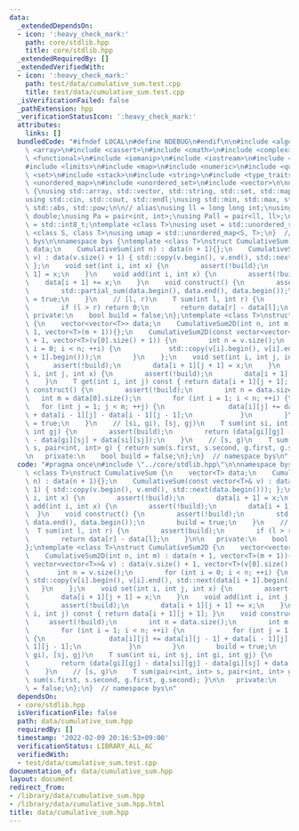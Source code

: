 ```yaml
---
data:
  _extendedDependsOn:
  - icon: ':heavy_check_mark:'
    path: core/stdlib.hpp
    title: core/stdlib.hpp
  _extendedRequiredBy: []
  _extendedVerifiedWith:
  - icon: ':heavy_check_mark:'
    path: test/data/cumulative_sum.test.cpp
    title: test/data/cumulative_sum.test.cpp
  _isVerificationFailed: false
  _pathExtension: hpp
  _verificationStatusIcon: ':heavy_check_mark:'
  attributes:
    links: []
  bundledCode: "#ifndef LOCAL\n#define NDEBUG\n#endif\n\n#include <algorithm>\n#include\
    \ <array>\n#include <cassert>\n#include <cmath>\n#include <complex>\n#include\
    \ <functional>\n#include <iomanip>\n#include <iostream>\n#include <iterator>\n\
    #include <limits>\n#include <map>\n#include <numeric>\n#include <queue>\n#include\
    \ <set>\n#include <stack>\n#include <string>\n#include <type_traits>\n#include\
    \ <unordered_map>\n#include <unordered_set>\n#include <vector>\n\nnamespace bys\
    \ {\nusing std::array, std::vector, std::string, std::set, std::map, std::pair;\n\
    using std::cin, std::cout, std::endl;\nusing std::min, std::max, std::sort, std::reverse,\
    \ std::abs, std::pow;\n\n// alias\nusing ll = long long int;\nusing ld = long\
    \ double;\nusing Pa = pair<int, int>;\nusing Pall = pair<ll, ll>;\nusing ibool\
    \ = std::int8_t;\ntemplate <class T>\nusing uset = std::unordered_set<T>;\ntemplate\
    \ <class S, class T>\nusing umap = std::unordered_map<S, T>;\n}  // namespace\
    \ bys\n\nnamespace bys {\ntemplate <class T>\nstruct CumulativeSum {\n    vector<T>\
    \ data;\n    CumulativeSum(int n) : data(n + 1){};\n    CumulativeSum(const vector<T>&\
    \ v) : data(v.size() + 1) { std::copy(v.begin(), v.end(), std::next(data.begin()));\
    \ };\n    void set(int i, int x) {\n        assert(!build);\n        data[i +\
    \ 1] = x;\n    }\n    void add(int i, int x) {\n        assert(!build);\n    \
    \    data[i + 1] += x;\n    }\n    void construct() {\n        assert(!build);\n\
    \        std::partial_sum(data.begin(), data.end(), data.begin());\n        build\
    \ = true;\n    }\n    // [l, r)\n    T sum(int l, int r) {\n        assert(build);\n\
    \        if (l > r) return 0;\n        return data[r] - data[l];\n    }\n\n  \
    \ private:\n    bool build = false;\n};\ntemplate <class T>\nstruct CumulativeSum2D\
    \ {\n    vector<vector<T>> data;\n    CumulativeSum2D(int n, int m) : data(n +\
    \ 1, vector<T>(m + 1)){};\n    CumulativeSum2D(const vector<vector<T>>& v) : data(v.size()\
    \ + 1, vector<T>(v[0].size() + 1)) {\n        int n = v.size();\n        for (int\
    \ i = 0; i < n; ++i) {\n            std::copy(v[i].begin(), v[i].end(), std::next(data[i\
    \ + 1].begin()));\n        }\n    };\n    void set(int i, int j, int x) {\n  \
    \      assert(!build);\n        data[i + 1][j + 1] = x;\n    }\n    void add(int\
    \ i, int j, int x) {\n        assert(!build);\n        data[i + 1][j + 1] += x;\n\
    \    }\n    T get(int i, int j) const { return data[i + 1][j + 1]; }\n    void\
    \ construct() {\n        assert(!build);\n        int n = data.size();\n     \
    \   int m = data[0].size();\n        for (int i = 1; i < n; ++i) {\n         \
    \   for (int j = 1; j < m; ++j) {\n                data[i][j] += data[i][j - 1]\
    \ + data[i - 1][j] - data[i - 1][j - 1];\n            }\n        }\n        build\
    \ = true;\n    }\n    // [si, gi), [sj, gj)\n    T sum(int si, int sj, int gi,\
    \ int gj) {\n        assert(build);\n        return (data[gi][gj] - data[si][gj]\
    \ - data[gi][sj] + data[si][sj]);\n    }\n    // [s, g)\n    T sum(pair<int, int>\
    \ s, pair<int, int> g) { return sum(s.first, s.second, g.first, g.second); }\n\
    \n   private:\n    bool build = false;\n};\n}  // namespace bys\n"
  code: "#pragma once\n#include \"../core/stdlib.hpp\"\n\nnamespace bys {\ntemplate\
    \ <class T>\nstruct CumulativeSum {\n    vector<T> data;\n    CumulativeSum(int\
    \ n) : data(n + 1){};\n    CumulativeSum(const vector<T>& v) : data(v.size() +\
    \ 1) { std::copy(v.begin(), v.end(), std::next(data.begin())); };\n    void set(int\
    \ i, int x) {\n        assert(!build);\n        data[i + 1] = x;\n    }\n    void\
    \ add(int i, int x) {\n        assert(!build);\n        data[i + 1] += x;\n  \
    \  }\n    void construct() {\n        assert(!build);\n        std::partial_sum(data.begin(),\
    \ data.end(), data.begin());\n        build = true;\n    }\n    // [l, r)\n  \
    \  T sum(int l, int r) {\n        assert(build);\n        if (l > r) return 0;\n\
    \        return data[r] - data[l];\n    }\n\n   private:\n    bool build = false;\n\
    };\ntemplate <class T>\nstruct CumulativeSum2D {\n    vector<vector<T>> data;\n\
    \    CumulativeSum2D(int n, int m) : data(n + 1, vector<T>(m + 1)){};\n    CumulativeSum2D(const\
    \ vector<vector<T>>& v) : data(v.size() + 1, vector<T>(v[0].size() + 1)) {\n \
    \       int n = v.size();\n        for (int i = 0; i < n; ++i) {\n           \
    \ std::copy(v[i].begin(), v[i].end(), std::next(data[i + 1].begin()));\n     \
    \   }\n    };\n    void set(int i, int j, int x) {\n        assert(!build);\n\
    \        data[i + 1][j + 1] = x;\n    }\n    void add(int i, int j, int x) {\n\
    \        assert(!build);\n        data[i + 1][j + 1] += x;\n    }\n    T get(int\
    \ i, int j) const { return data[i + 1][j + 1]; }\n    void construct() {\n   \
    \     assert(!build);\n        int n = data.size();\n        int m = data[0].size();\n\
    \        for (int i = 1; i < n; ++i) {\n            for (int j = 1; j < m; ++j)\
    \ {\n                data[i][j] += data[i][j - 1] + data[i - 1][j] - data[i -\
    \ 1][j - 1];\n            }\n        }\n        build = true;\n    }\n    // [si,\
    \ gi), [sj, gj)\n    T sum(int si, int sj, int gi, int gj) {\n        assert(build);\n\
    \        return (data[gi][gj] - data[si][gj] - data[gi][sj] + data[si][sj]);\n\
    \    }\n    // [s, g)\n    T sum(pair<int, int> s, pair<int, int> g) { return\
    \ sum(s.first, s.second, g.first, g.second); }\n\n   private:\n    bool build\
    \ = false;\n};\n}  // namespace bys\n"
  dependsOn:
  - core/stdlib.hpp
  isVerificationFile: false
  path: data/cumulative_sum.hpp
  requiredBy: []
  timestamp: '2022-02-09 20:16:53+09:00'
  verificationStatus: LIBRARY_ALL_AC
  verifiedWith:
  - test/data/cumulative_sum.test.cpp
documentation_of: data/cumulative_sum.hpp
layout: document
redirect_from:
- /library/data/cumulative_sum.hpp
- /library/data/cumulative_sum.hpp.html
title: data/cumulative_sum.hpp
---
```

